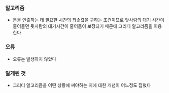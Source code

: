 ### 알고리즘
 - 돈을 인출하는 데 필요한 시간의 최솟값을 구하는 조건이므로 앞사람의 대기 시간이 줄어들면 뒷사람의 대기시간이 줄어듦이 보장되기 때문에 그리디 알고리즘을 이용한다

### 오류
 - 오류는 발생하지 않았다

### 알게된 것
 - 그리디 알고리즘을 어떤 상황에 써야하는 지에 대한 개념이 어느정도 잡혔다
